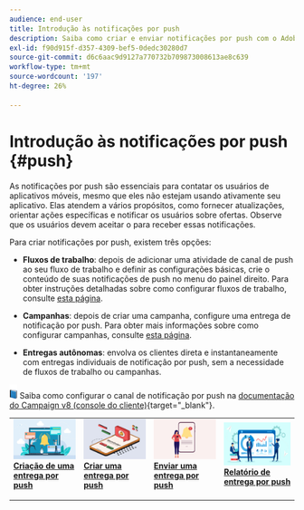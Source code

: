 ```yaml
---
audience: end-user
title: Introdução às notificações por push
description: Saiba como criar e enviar notificações por push com o Adobe Campaign Web
exl-id: f90d915f-d357-4309-bef5-0dedc30280d7
source-git-commit: d6c6aac9d9127a770732b709873008613ae8c639
workflow-type: tm+mt
source-wordcount: '197'
ht-degree: 26%

---
```


# Introdução às notificações por push {#push}

As notificações por push são essenciais para contatar os usuários de aplicativos móveis, mesmo que eles não estejam usando ativamente seu aplicativo. Elas atendem a vários propósitos, como fornecer atualizações, orientar ações específicas e notificar os usuários sobre ofertas. Observe que os usuários devem aceitar o para receber essas notificações.

Para criar notificações por push, existem três opções:

* **Fluxos de trabalho**: depois de adicionar uma atividade de canal de push ao seu fluxo de trabalho e definir as configurações básicas, crie o conteúdo de suas notificações de push no menu do painel direito. Para obter instruções detalhadas sobre como configurar fluxos de trabalho, consulte [esta página](../workflows/gs-workflows.md).

* **Campanhas**: depois de criar uma campanha, configure uma entrega de notificação por push. Para obter mais informações sobre como configurar campanhas, consulte [esta página](../campaigns/gs-campaigns.md).

* **Entregas autônomas**: envolva os clientes direta e instantaneamente com entregas individuais de notificação por push, sem a necessidade de fluxos de trabalho ou campanhas.

![](../assets/do-not-localize/book.png) Saiba como configurar o canal de notificação por push na [documentação do Campaign v8 (console do cliente)](https://experienceleague.adobe.com/docs/campaign/campaign-v8/campaigns/send/push.html?lang=pt-BR){target="_blank"}.

<table style="table-layout:fixed"><tr style="border: 0;">
<td>
<a href="create-push.md">
<img alt="Criar uma entrega por push" src="assets/do-not-localize/push_create.jpeg">
</a>
<div><a href="create-push.md"><strong>Criação de uma entrega por push</strong>
</div>
<p>
</td>
<td>
<a href="content-push.md">
<img alt="Criar uma entrega por push" src="assets/do-not-localize/push_design.jpeg">
</a>
<div>
<a href="content-push.md"><strong>Criar uma entrega por push<strong></strong></a>
</div>
<p></td>
<td>
<a href="send-push.md">
<img alt="Enviar uma entrega por push" src="assets/do-not-localize/push_send.jpeg">
</a>
<div>
<a href="send-push.md"><strong>Enviar uma entrega por push</strong></a>
</div>
<p>
</td>
<td>
<a href="send-push.md">
<img alt="Relatório de entrega por push" src="assets/do-not-localize/push_report.jpeg">
</a>
<div>
<a href="send-push.md"><strong>Relatório de entrega por push</strong></a>
</div>
<p>
</td>
</tr></table>